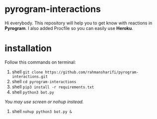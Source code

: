 # pyrogram-interactions
Hi everybody. This repository will help you to get know with reactions in **Pyrogram**. I also added Procfile so you can easily use **Heroku**.
# installation
Follow this commands on terminal:

1.  shell ```git clone https://github.com/rahmansharifi/pyrogram-interactions.git```
2.  shell ```cd pyrogram-interactions```
3.  shell ```pip3 install -r requirements.txt```
4.  shell ```python3 bot.py```

_You may use screen or nohup instead._

1.  shell ```nohup python3 bot.py &```
